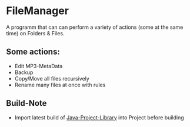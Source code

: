 # FileManager
A programm that can can perform a variety of actions (some at the same time) on Folders & Files.

## Some actions:
* Edit MP3-MetaData
* Backup
* Copy/Move all files recursively
* Rename many files at once with rules


## Build-Note
* Import latest build of [Java-Project-Library](https://github.com/realPaulsen/Java-Project-Library) into Project before building
